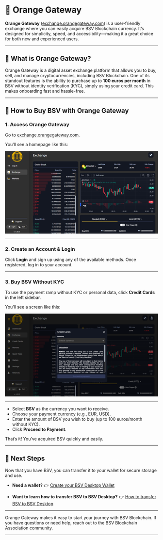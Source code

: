 # 🍊 Orange Gateway

**Orange Gateway** ([exchange.orangegateway.com](https://exchange.orangegateway.com/)) is a user-friendly exchange where you can easily acquire BSV Blockchain currency.
It’s designed for simplicity, speed, and accessibility—making it a great choice for both new and experienced users.

---

## 🌟 What is Orange Gateway?

Orange Gateway is a digital asset exchange platform that allows you to buy, sell, and manage cryptocurrencies, including BSV Blockchain.
One of its standout features is the ability to purchase up to **100 euros per month** in BSV without identity verification (KYC), simply using your credit card. This makes onboarding fast and hassle-free.

---

## 📝 How to Buy BSV with Orange Gateway

### 1. Access Orange Gateway

Go to [exchange.orangegateway.com](https://exchange.orangegateway.com/).

You’ll see a homepage like this:

![Orange Gateway Main Page](../../../assets/orange-gateway-main.png)

---

### 2. Create an Account & Login

Click **Login** and sign up using any of the available methods.
Once registered, log in to your account.

---

### 3. Buy BSV Without KYC

To use the payment ramp without KYC or personal data, click **Credit Cards** in the left sidebar.

You’ll see a screen like this:

![Orange Gateway Credit Card](../../../assets/orange-gateway-creditcard.png)

---

- Select **BSV** as the currency you want to receive.
- Choose your payment currency (e.g., EUR, USD).
- Enter the amount of BSV you wish to buy (up to 100 euros/month without KYC).
- Click **Proceed to Payment**.

That’s it! You’ve acquired BSV quickly and easily.

---

## 🚀 Next Steps

Now that you have BSV, you can transfer it to your wallet for secure storage and use.

- **Need a wallet?**
	👉 [Create your BSV Desktop Wallet](../metanet-desktop-mainnet.md)

- **Want to learn how to transfer BSV to BSV Desktop?**
	👉 [How to transfer BSV to BSV Desktop](https://example.com) <!-- Replace with actual link later -->

---

Orange Gateway makes it easy to start your journey with BSV Blockchain.
If you have questions or need help, reach out to the BSV Blockchain Association community.

---
